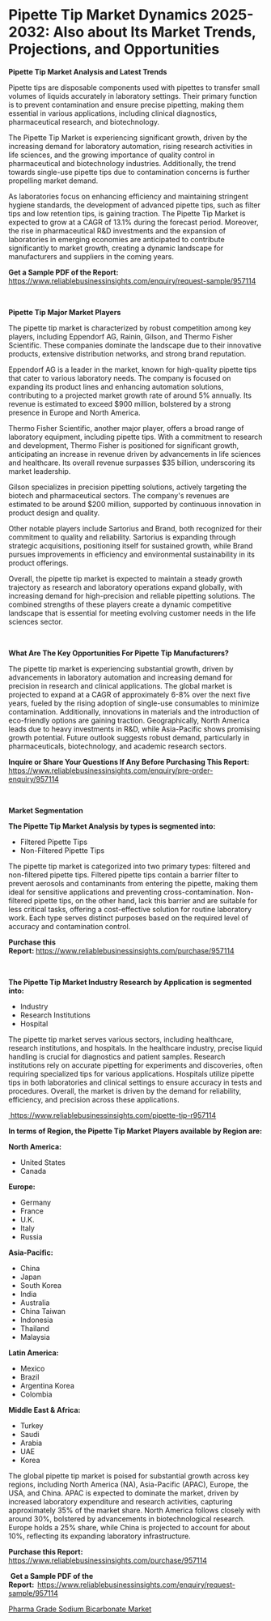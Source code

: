 <p><h1>Pipette Tip Market Dynamics 2025-2032: Also about Its Market Trends, Projections, and Opportunities</h1></p><p><strong>Pipette Tip Market Analysis and Latest Trends</strong></p>
<p><p>Pipette tips are disposable components used with pipettes to transfer small volumes of liquids accurately in laboratory settings. Their primary function is to prevent contamination and ensure precise pipetting, making them essential in various applications, including clinical diagnostics, pharmaceutical research, and biotechnology. </p><p>The Pipette Tip Market is experiencing significant growth, driven by the increasing demand for laboratory automation, rising research activities in life sciences, and the growing importance of quality control in pharmaceutical and biotechnology industries. Additionally, the trend towards single-use pipette tips due to contamination concerns is further propelling market demand. </p><p>As laboratories focus on enhancing efficiency and maintaining stringent hygiene standards, the development of advanced pipette tips, such as filter tips and low retention tips, is gaining traction. The Pipette Tip Market is expected to grow at a CAGR of 13.1% during the forecast period. Moreover, the rise in pharmaceutical R&D investments and the expansion of laboratories in emerging economies are anticipated to contribute significantly to market growth, creating a dynamic landscape for manufacturers and suppliers in the coming years.</p></p>
<p><strong>Get a Sample PDF of the Report:&nbsp;</strong> <a href="https://www.reliablebusinessinsights.com/enquiry/request-sample/957114?utm_campaign=2440&utm_medium=2&utm_source=Github&utm_content=ia&utm_term=21032025&utm_id=pipette-tip">https://www.reliablebusinessinsights.com/enquiry/request-sample/957114</a></p>
<p>&nbsp;</p>
<p><strong>Pipette Tip Major Market Players</strong></p>
<p><p>The pipette tip market is characterized by robust competition among key players, including Eppendorf AG, Rainin, Gilson, and Thermo Fisher Scientific. These companies dominate the landscape due to their innovative products, extensive distribution networks, and strong brand reputation.</p><p>Eppendorf AG is a leader in the market, known for high-quality pipette tips that cater to various laboratory needs. The company is focused on expanding its product lines and enhancing automation solutions, contributing to a projected market growth rate of around 5% annually. Its revenue is estimated to exceed $900 million, bolstered by a strong presence in Europe and North America.</p><p>Thermo Fisher Scientific, another major player, offers a broad range of laboratory equipment, including pipette tips. With a commitment to research and development, Thermo Fisher is positioned for significant growth, anticipating an increase in revenue driven by advancements in life sciences and healthcare. Its overall revenue surpasses $35 billion, underscoring its market leadership.</p><p>Gilson specializes in precision pipetting solutions, actively targeting the biotech and pharmaceutical sectors. The company's revenues are estimated to be around $200 million, supported by continuous innovation in product design and quality.</p><p>Other notable players include Sartorius and Brand, both recognized for their commitment to quality and reliability. Sartorius is expanding through strategic acquisitions, positioning itself for sustained growth, while Brand pursues improvements in efficiency and environmental sustainability in its product offerings.</p><p>Overall, the pipette tip market is expected to maintain a steady growth trajectory as research and laboratory operations expand globally, with increasing demand for high-precision and reliable pipetting solutions. The combined strengths of these players create a dynamic competitive landscape that is essential for meeting evolving customer needs in the life sciences sector.</p></p>
<p>&nbsp;</p>
<p><strong>What Are The Key Opportunities For Pipette Tip Manufacturers?</strong></p>
<p><p>The pipette tip market is experiencing substantial growth, driven by advancements in laboratory automation and increasing demand for precision in research and clinical applications. The global market is projected to expand at a CAGR of approximately 6-8% over the next five years, fueled by the rising adoption of single-use consumables to minimize contamination. Additionally, innovations in materials and the introduction of eco-friendly options are gaining traction. Geographically, North America leads due to heavy investments in R&D, while Asia-Pacific shows promising growth potential. Future outlook suggests robust demand, particularly in pharmaceuticals, biotechnology, and academic research sectors.</p></p>
<p><strong>Inquire or Share Your Questions If Any Before Purchasing This Report:</strong> <a href="https://www.reliablebusinessinsights.com/enquiry/pre-order-enquiry/957114?utm_campaign=2440&utm_medium=2&utm_source=Github&utm_content=ia&utm_term=21032025&utm_id=pipette-tip">https://www.reliablebusinessinsights.com/enquiry/pre-order-enquiry/957114</a></p>
<p>&nbsp;</p>
<p><strong>Market Segmentation</strong></p>
<p><strong>The Pipette Tip Market Analysis by types is segmented into:</strong></p>
<p><ul><li>Filtered Pipette Tips</li><li>Non-Filtered Pipette Tips</li></ul></p>
<p><p>The pipette tip market is categorized into two primary types: filtered and non-filtered pipette tips. Filtered pipette tips contain a barrier filter to prevent aerosols and contaminants from entering the pipette, making them ideal for sensitive applications and preventing cross-contamination. Non-filtered pipette tips, on the other hand, lack this barrier and are suitable for less critical tasks, offering a cost-effective solution for routine laboratory work. Each type serves distinct purposes based on the required level of accuracy and contamination control.</p></p>
<p><strong>Purchase this Report:&nbsp;</strong><a href="https://www.reliablebusinessinsights.com/purchase/957114?utm_campaign=2440&utm_medium=2&utm_source=Github&utm_content=ia&utm_term=21032025&utm_id=pipette-tip">https://www.reliablebusinessinsights.com/purchase/957114</a></p>
<p>&nbsp;</p>
<p><strong>The Pipette Tip Market Industry Research by Application is segmented into:</strong></p>
<p><ul><li>Industry</li><li>Research Institutions</li><li>Hospital</li></ul></p>
<p><p>The pipette tip market serves various sectors, including healthcare, research institutions, and hospitals. In the healthcare industry, precise liquid handling is crucial for diagnostics and patient samples. Research institutions rely on accurate pipetting for experiments and discoveries, often requiring specialized tips for various applications. Hospitals utilize pipette tips in both laboratories and clinical settings to ensure accuracy in tests and procedures. Overall, the market is driven by the demand for reliability, efficiency, and precision across these applications.</p></p>
<p><a href="https://www.reliablebusinessinsights.com/pipette-tip-r957114?utm_campaign=2440&utm_medium=2&utm_source=Github&utm_content=ia&utm_term=21032025&utm_id=pipette-tip">&nbsp;https://www.reliablebusinessinsights.com/pipette-tip-r957114</a></p>
<p><strong>In terms of Region, the Pipette Tip Market Players available by Region are:</strong></p>
<p>
    <p> <strong> North America: </strong>
        <ul>
            <li>United States</li>
            <li>Canada</li>
        </ul>
        </p> 
    <p> <strong> Europe: </strong>
        <ul>
            <li>Germany</li>
            <li>France</li>
            <li>U.K.</li>
            <li>Italy</li>
            <li>Russia</li>
        </ul>
        </p> 
    <p> <strong> Asia-Pacific: </strong>
        <ul>
            <li>China</li>
            <li>Japan</li>
            <li>South Korea</li>
            <li>India</li>
            <li>Australia</li>
            <li>China Taiwan</li>
            <li>Indonesia</li>
            <li>Thailand</li>
            <li>Malaysia</li>
        </ul>
        </p> 
    <p> <strong> Latin America: </strong>
        <ul>
            <li>Mexico</li>
            <li>Brazil</li>
            <li>Argentina Korea</li>
            <li>Colombia</li>
        </ul>
        </p> 
    <p> <strong> Middle East & Africa: </strong>
        <ul>
            <li>Turkey</li>
            <li>Saudi</li>
            <li>Arabia</li>
            <li>UAE</li>
            <li>Korea</li>
        </ul>
    </p>
    </p>
<p><p>The global pipette tip market is poised for substantial growth across key regions, including North America (NA), Asia-Pacific (APAC), Europe, the USA, and China. APAC is expected to dominate the market, driven by increased laboratory expenditure and research activities, capturing approximately 35% of the market share. North America follows closely with around 30%, bolstered by advancements in biotechnological research. Europe holds a 25% share, while China is projected to account for about 10%, reflecting its expanding laboratory infrastructure.</p></p>
<p><strong>Purchase this Report: </strong><a href="https://www.reliablebusinessinsights.com/purchase/957114?utm_campaign=2440&utm_medium=2&utm_source=Github&utm_content=ia&utm_term=21032025&utm_id=pipette-tip">https://www.reliablebusinessinsights.com/purchase/957114</a></p>
<p>&nbsp;<strong>Get a Sample PDF of the Report:&nbsp;&nbsp;</strong><a href="https://www.reliablebusinessinsights.com/enquiry/request-sample/957114?utm_campaign=2440&utm_medium=2&utm_source=Github&utm_content=ia&utm_term=21032025&utm_id=pipette-tip">https://www.reliablebusinessinsights.com/enquiry/request-sample/957114</a></p>
<p><strong></strong></p>
<p><p><a href="https://github.com/hillsmyung726/Market-Research-Report-List-1/blob/main/pharma-grade-sodium-bicarbonate-market.md?utm_campaign=2440&utm_medium=2&utm_source=Github&utm_content=ia&utm_term=21032025&utm_id=pipette-tip">Pharma Grade Sodium Bicarbonate Market</a></p></p>